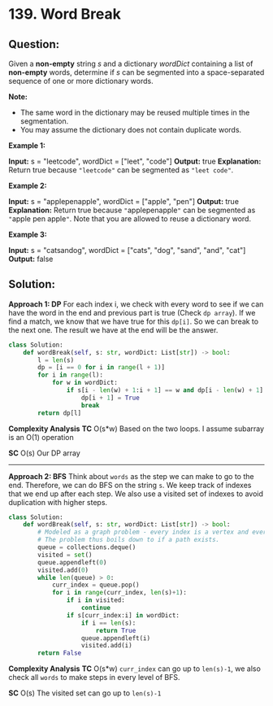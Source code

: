
  

# 139. Word Break

## Question:

Given a  **non-empty**  string  _s_  and a dictionary  _wordDict_  containing a list of  **non-empty**  words, determine if  _s_  can be segmented into a space-separated sequence of one or more dictionary words.

**Note:**

-   The same word in the dictionary may be reused multiple times in the segmentation.
-   You may assume the dictionary does not contain duplicate words.

**Example 1:**

**Input:** s = "leetcode", wordDict = ["leet", "code"]
**Output:** true
**Explanation:** Return true because `"leetcode"` can be segmented as `"leet code"`.

**Example 2:**

**Input:** s = "applepenapple", wordDict = ["apple", "pen"]
**Output:** true
**Explanation:** Return true because `"`applepenapple`"` can be segmented as `"`apple pen apple`"`.
             Note that you are allowed to reuse a dictionary word.

**Example 3:**

**Input:** s = "catsandog", wordDict = ["cats", "dog", "sand", "and", "cat"]
**Output:** false
## Solution:
**Approach 1: DP**
For each index i, we check with every word to see if we can have the word in the end and previous part is true (Check `dp array`). If we find a match, we know that we have true for this `dp[i]`. So we can break to the next one. The result we have at the end will be the answer.

```python
class Solution:
    def wordBreak(self, s: str, wordDict: List[str]) -> bool:
        l = len(s)
        dp = [i == 0 for i in range(l + 1)]
        for i in range(l):
            for w in wordDict:
                if s[i - len(w) + 1:i + 1] == w and dp[i - len(w) + 1]:
                    dp[i + 1] = True
                    break
        return dp[l]
```
**Complexity Analysis**
**TC** 
O(s*w) Based on the two loops. I assume subarray is an O(1) operation

**SC** 
O(s) Our DP array

---

**Approach 2: BFS**
Think about `words` as the step we can make to go to the end. Therefore, we can do BFS on the string `s`. We keep track of indexes that we end up after each step. We also use a visited set of indexes to avoid duplication with higher steps.

```python
class Solution:
    def wordBreak(self, s: str, wordDict: List[str]) -> bool:
        # Modeled as a graph problem - every index is a vertex and every edge is a completed word             
        # The problem thus boils down to if a path exists.
        queue = collections.deque()  
        visited = set()    
        queue.appendleft(0)  
        visited.add(0)
        while len(queue) > 0:
            curr_index = queue.pop()
            for i in range(curr_index, len(s)+1):
                if i in visited:
                    continue
                if s[curr_index:i] in wordDict:
                    if i == len(s):
                        return True
                    queue.appendleft(i)
                    visited.add(i)
        return False
```

**Complexity Analysis**
**TC** 
O(s*w) `curr_index` can go up to `len(s)-1`,  we also check all `words` to make steps in every level of BFS.

**SC** 
O(s) The visited set can go up to `len(s)-1`
